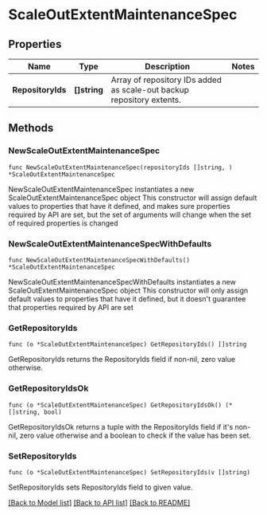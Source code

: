 # ScaleOutExtentMaintenanceSpec

## Properties

Name | Type | Description | Notes
------------ | ------------- | ------------- | -------------
**RepositoryIds** | **[]string** | Array of repository IDs added as scale-out backup repository extents. | 

## Methods

### NewScaleOutExtentMaintenanceSpec

`func NewScaleOutExtentMaintenanceSpec(repositoryIds []string, ) *ScaleOutExtentMaintenanceSpec`

NewScaleOutExtentMaintenanceSpec instantiates a new ScaleOutExtentMaintenanceSpec object
This constructor will assign default values to properties that have it defined,
and makes sure properties required by API are set, but the set of arguments
will change when the set of required properties is changed

### NewScaleOutExtentMaintenanceSpecWithDefaults

`func NewScaleOutExtentMaintenanceSpecWithDefaults() *ScaleOutExtentMaintenanceSpec`

NewScaleOutExtentMaintenanceSpecWithDefaults instantiates a new ScaleOutExtentMaintenanceSpec object
This constructor will only assign default values to properties that have it defined,
but it doesn't guarantee that properties required by API are set

### GetRepositoryIds

`func (o *ScaleOutExtentMaintenanceSpec) GetRepositoryIds() []string`

GetRepositoryIds returns the RepositoryIds field if non-nil, zero value otherwise.

### GetRepositoryIdsOk

`func (o *ScaleOutExtentMaintenanceSpec) GetRepositoryIdsOk() (*[]string, bool)`

GetRepositoryIdsOk returns a tuple with the RepositoryIds field if it's non-nil, zero value otherwise
and a boolean to check if the value has been set.

### SetRepositoryIds

`func (o *ScaleOutExtentMaintenanceSpec) SetRepositoryIds(v []string)`

SetRepositoryIds sets RepositoryIds field to given value.



[[Back to Model list]](../README.md#documentation-for-models) [[Back to API list]](../README.md#documentation-for-api-endpoints) [[Back to README]](../README.md)


